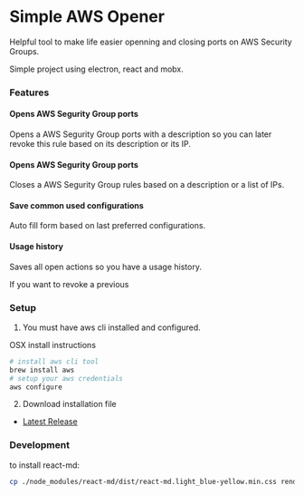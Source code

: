 # Simple AWS Opener

Helpful tool to make life easier openning and closing ports on AWS Security Groups.

Simple project using electron, react and mobx.

### Features

#### Opens AWS Segurity Group ports

Opens a AWS Segurity Group ports with a description so you can later revoke this rule based on its description or its IP.

#### Opens AWS Segurity Group ports

Closes a AWS Segurity Group rules based on a description or a list of IPs.

#### Save common used configurations

Auto fill form based on last preferred configurations.

#### Usage history

Saves all open actions so you have a usage history.

If you want to revoke a previous

### Setup

1. You must have aws cli installed and configured.

OSX install instructions
```sh
# install aws cli tool
brew install aws
# setup your aws credentials
aws configure
```

2. Download installation file

- [Latest Release](releases/)


### Development

to install react-md:
```sh
cp ./node_modules/react-md/dist/react-md.light_blue-yellow.min.css renderer/static/

```


